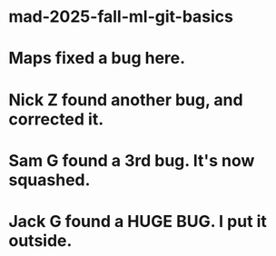 # mad-2025-fall-ml-git-basics
# Maps fixed a bug here.
# Nick Z found another bug, and corrected it.
# Sam G found a 3rd bug. It's now squashed.
# Jack G found a HUGE BUG. I put it outside.